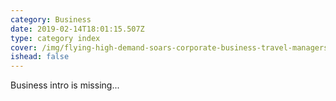 ```yaml
---
category: Business
date: 2019-02-14T18:01:15.507Z
type: category index
cover: /img/flying-high-demand-soars-corporate-business-travel-managers.jpg
ishead: false
---
```


Business intro is missing...